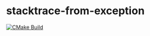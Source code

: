# stacktrace-from-exception

[![CMake Build](https://img.shields.io/github/workflow/status/ecatmur/stacktrace-from-exception/CMake/main?label=CMake)](https://github.com/ecatmur/stacktrace-from-exception/actions?query=workflow%3A%CMake%22+branch%3Amain)
